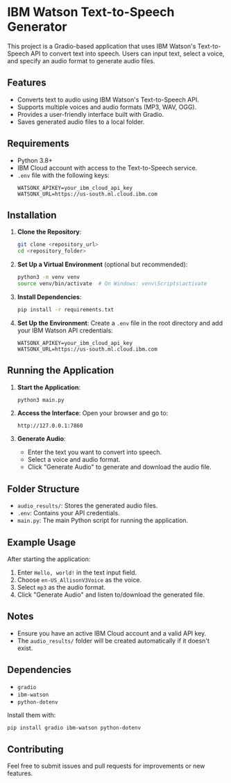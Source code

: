 # IBM Watson Text-to-Speech Generator

This project is a Gradio-based application that uses IBM Watson's Text-to-Speech API to convert text into speech. Users can input text, select a voice, and specify an audio format to generate audio files.

## Features
- Converts text to audio using IBM Watson's Text-to-Speech API.
- Supports multiple voices and audio formats (MP3, WAV, OGG).
- Provides a user-friendly interface built with Gradio.
- Saves generated audio files to a local folder.

## Requirements
- Python 3.8+
- IBM Cloud account with access to the Text-to-Speech service.
- `.env` file with the following keys:
  ```env
  WATSONX_APIKEY=your_ibm_cloud_api_key
  WATSONX_URL=https://us-south.ml.cloud.ibm.com
  ```

## Installation

1. **Clone the Repository**:
   ```bash
   git clone <repository_url>
   cd <repository_folder>
   ```

2. **Set Up a Virtual Environment** (optional but recommended):
   ```bash
   python3 -m venv venv
   source venv/bin/activate  # On Windows: venv\Scripts\activate
   ```

3. **Install Dependencies**:
   ```bash
   pip install -r requirements.txt
   ```

4. **Set Up the Environment**:
   Create a `.env` file in the root directory and add your IBM Watson API credentials:
   ```env
   WATSONX_APIKEY=your_ibm_cloud_api_key
   WATSONX_URL=https://us-south.ml.cloud.ibm.com
   ```

## Running the Application

1. **Start the Application**:
   ```bash
   python3 main.py
   ```

2. **Access the Interface**:
   Open your browser and go to:
   ```
   http://127.0.0.1:7860
   ```

3. **Generate Audio**:
   - Enter the text you want to convert into speech.
   - Select a voice and audio format.
   - Click "Generate Audio" to generate and download the audio file.

## Folder Structure
- `audio_results/`: Stores the generated audio files.
- `.env`: Contains your API credentials.
- `main.py`: The main Python script for running the application.

## Example Usage
After starting the application:
1. Enter `Hello, world!` in the text input field.
2. Choose `en-US_AllisonV3Voice` as the voice.
3. Select `mp3` as the audio format.
4. Click "Generate Audio" and listen to/download the generated file.

## Notes
- Ensure you have an active IBM Cloud account and a valid API key.
- The `audio_results/` folder will be created automatically if it doesn't exist.

## Dependencies
- `gradio`
- `ibm-watson`
- `python-dotenv`

Install them with:
```bash
pip install gradio ibm-watson python-dotenv
```



## Contributing
Feel free to submit issues and pull requests for improvements or new features.



